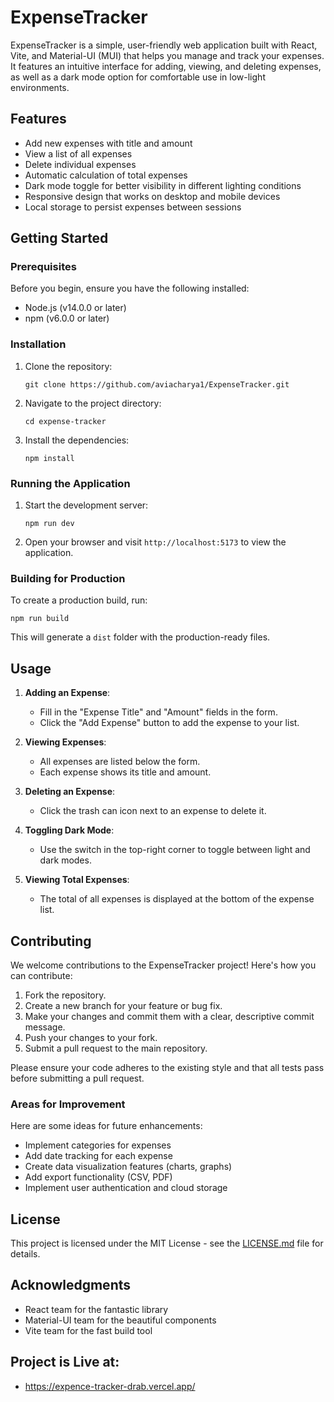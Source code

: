 # ExpenseTracker

ExpenseTracker is a simple, user-friendly web application built with React, Vite, and Material-UI (MUI) that helps you manage and track your expenses. It features an intuitive interface for adding, viewing, and deleting expenses, as well as a dark mode option for comfortable use in low-light environments.

## Features

- Add new expenses with title and amount
- View a list of all expenses
- Delete individual expenses
- Automatic calculation of total expenses
- Dark mode toggle for better visibility in different lighting conditions
- Responsive design that works on desktop and mobile devices
- Local storage to persist expenses between sessions

## Getting Started

### Prerequisites

Before you begin, ensure you have the following installed:
- Node.js (v14.0.0 or later)
- npm (v6.0.0 or later)

### Installation

1. Clone the repository:
   ```
   git clone https://github.com/aviacharya1/ExpenseTracker.git
   ```

2. Navigate to the project directory:
   ```
   cd expense-tracker
   ```

3. Install the dependencies:
   ```
   npm install
   ```

### Running the Application

1. Start the development server:
   ```
   npm run dev
   ```

2. Open your browser and visit `http://localhost:5173` to view the application.

### Building for Production

To create a production build, run:

```
npm run build
```

This will generate a `dist` folder with the production-ready files.

## Usage

1. **Adding an Expense**: 
   - Fill in the "Expense Title" and "Amount" fields in the form.
   - Click the "Add Expense" button to add the expense to your list.

2. **Viewing Expenses**: 
   - All expenses are listed below the form.
   - Each expense shows its title and amount.

3. **Deleting an Expense**: 
   - Click the trash can icon next to an expense to delete it.

4. **Toggling Dark Mode**: 
   - Use the switch in the top-right corner to toggle between light and dark modes.

5. **Viewing Total Expenses**: 
   - The total of all expenses is displayed at the bottom of the expense list.

## Contributing

We welcome contributions to the ExpenseTracker project! Here's how you can contribute:

1. Fork the repository.
2. Create a new branch for your feature or bug fix.
3. Make your changes and commit them with a clear, descriptive commit message.
4. Push your changes to your fork.
5. Submit a pull request to the main repository.

Please ensure your code adheres to the existing style and that all tests pass before submitting a pull request.

### Areas for Improvement

Here are some ideas for future enhancements:
- Implement categories for expenses
- Add date tracking for each expense
- Create data visualization features (charts, graphs)
- Add export functionality (CSV, PDF)
- Implement user authentication and cloud storage

## License

This project is licensed under the MIT License - see the [LICENSE.md](LICENSE.md) file for details.

## Acknowledgments

- React team for the fantastic library
- Material-UI team for the beautiful components
- Vite team for the fast build tool

## Project is Live at:

- https://expence-tracker-drab.vercel.app/


